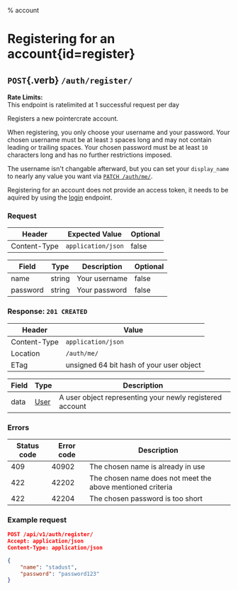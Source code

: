 % account

<div class='panel fade js-scroll-anim' data-anim='fade'>

# Registering for an account{id=register}

## `POST`{.verb} `/auth/register/`

<div class='info-yellow'>
<b>Rate Limits:</b><br>
This endpoint is ratelimited at 1 successful request per day
</div>

Registers a new pointercrate account.

When registering, you only choose your username and your password. Your chosen username must be at least `3` spaces long and may not contain leading or trailing spaces. Your chosen password must be at least `10` characters long and has no further restrictions imposed.

The username isn't changable afterward, but you can set your `display_name` to nearly any value you want via [`PATCH /auth/me/`](#patch-me).

Registering for an account does not provide an access token, it needs to be aquired by using the [login](#login) endpoint.

### Request

| Header       | Expected Value     | Optional |
| ------------ | ------------------ | -------- |
| Content-Type | `application/json` | false    |

| Field    | Type   | Description   | Optional |
| -------- | ------ | ------------- | -------- |
| name     | string | Your username | false    |
| password | string | Your password | false    |

### Response: `201 CREATED`

| Header       | Value                                    |
| ------------ | ---------------------------------------- |
| Content-Type | `application/json`                       |
| Location     | `/auth/me/`                              |
| ETag         | unsigned 64 bit hash of your user object |

| Field | Type                                 | Description                                              |
| ----- | ------------------------------------ | -------------------------------------------------------- |
| data  | [User](/documentation/objects/#user) | A user object representing your newly registered account |

### Errors

| Status code | Error code | Description                                                |
| ----------- | ---------- | ---------------------------------------------------------- |
| 409         | 40902      | The chosen name is already in use                          |
| 422         | 42202      | The chosen name does not meet the above mentioned criteria |
| 422         | 42204      | The chosen password is too short                           |

### Example request

```json
POST /api/v1/auth/register/
Accept: application/json
Content-Type: application/json

{
    "name": "stadust",
    "password": "password123"
}
```

</div>
